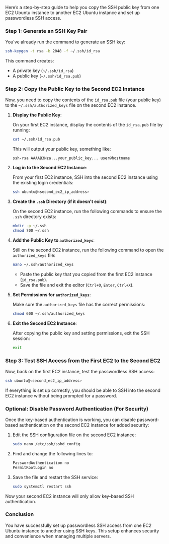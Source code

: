 Here’s a step-by-step guide to help you copy the SSH public key from one EC2 Ubuntu instance to another EC2 Ubuntu instance and set up passwordless SSH access.

### **Step 1: Generate an SSH Key Pair**

You've already run the command to generate an SSH key:

```bash
ssh-keygen -t rsa -b 2048 -f ~/.ssh/id_rsa
```

This command creates:
- A private key (`~/.ssh/id_rsa`)
- A public key (`~/.ssh/id_rsa.pub`)

### **Step 2: Copy the Public Key to the Second EC2 Instance**

Now, you need to copy the contents of the `id_rsa.pub` file (your public key) to the `~/.ssh/authorized_keys` file on the second EC2 instance.

1. **Display the Public Key**:
   
   On your first EC2 instance, display the contents of the `id_rsa.pub` file by running:

   ```bash
   cat ~/.ssh/id_rsa.pub
   ```

   This will output your public key, something like:

   ```
   ssh-rsa AAAAB3Nza...your_public_key... user@hostname
   ```

2. **Log in to the Second EC2 Instance**:
   
   From your first EC2 instance, SSH into the second EC2 instance using the existing login credentials:

   ```bash
   ssh ubuntu@<second_ec2_ip_address>
   ```

3. **Create the `.ssh` Directory (if it doesn't exist)**:
   
   On the second EC2 instance, run the following commands to ensure the `.ssh` directory exists:

   ```bash
   mkdir -p ~/.ssh
   chmod 700 ~/.ssh
   ```

4. **Add the Public Key to `authorized_keys`**:
   
   Still on the second EC2 instance, run the following command to open the `authorized_keys` file:

   ```bash
   nano ~/.ssh/authorized_keys
   ```

   - Paste the public key that you copied from the first EC2 instance (`id_rsa.pub`).
   - Save the file and exit the editor (`Ctrl+O`, `Enter`, `Ctrl+X`).

5. **Set Permissions for `authorized_keys`**:
   
   Make sure the `authorized_keys` file has the correct permissions:

   ```bash
   chmod 600 ~/.ssh/authorized_keys
   ```

6. **Exit the Second EC2 Instance**:

   After copying the public key and setting permissions, exit the SSH session:

   ```bash
   exit
   ```

### **Step 3: Test SSH Access from the First EC2 to the Second EC2**

Now, back on the first EC2 instance, test the passwordless SSH access:

```bash
ssh ubuntu@<second_ec2_ip_address>
```

If everything is set up correctly, you should be able to SSH into the second EC2 instance without being prompted for a password.

### **Optional: Disable Password Authentication (For Security)**

Once the key-based authentication is working, you can disable password-based authentication on the second EC2 instance for added security:

1. Edit the SSH configuration file on the second EC2 instance:

   ```bash
   sudo nano /etc/ssh/sshd_config
   ```

2. Find and change the following lines to:

   ```bash
   PasswordAuthentication no
   PermitRootLogin no
   ```

3. Save the file and restart the SSH service:

   ```bash
   sudo systemctl restart ssh
   ```

Now your second EC2 instance will only allow key-based SSH authentication.

### **Conclusion**

You have successfully set up passwordless SSH access from one EC2 Ubuntu instance to another using SSH keys. This setup enhances security and convenience when managing multiple servers.